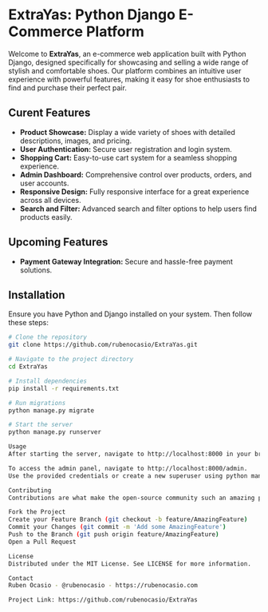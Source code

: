 # ExtraYas: Python Django E-Commerce Platform

Welcome to **ExtraYas**, an e-commerce web application built with Python Django, designed specifically for showcasing and selling a wide range of stylish and comfortable shoes. Our platform combines an intuitive user experience with powerful features, making it easy for shoe enthusiasts to find and purchase their perfect pair.

## Curent Features
- **Product Showcase:** Display a wide variety of shoes with detailed descriptions, images, and pricing.
- **User Authentication:** Secure user registration and login system.
- **Shopping Cart:** Easy-to-use cart system for a seamless shopping experience.
- **Admin Dashboard:** Comprehensive control over products, orders, and user accounts.
- **Responsive Design:** Fully responsive interface for a great experience across all devices.
- **Search and Filter:** Advanced search and filter options to help users find products easily.

## Upcoming Features
- **Payment Gateway Integration:** Secure and hassle-free payment solutions.


## Installation
Ensure you have Python and Django installed on your system. Then follow these steps:

```bash
# Clone the repository
git clone https://github.com/rubenocasio/ExtraYas.git

# Navigate to the project directory
cd ExtraYas

# Install dependencies
pip install -r requirements.txt

# Run migrations
python manage.py migrate

# Start the server
python manage.py runserver

Usage
After starting the server, navigate to http://localhost:8000 in your browser to view the application.

To access the admin panel, navigate to http://localhost:8000/admin.
Use the provided credentials or create a new superuser using python manage.py createsuperuser.

Contributing
Contributions are what make the open-source community such an amazing place to learn, inspire, and create. Any contributions you make are greatly appreciated.

Fork the Project
Create your Feature Branch (git checkout -b feature/AmazingFeature)
Commit your Changes (git commit -m 'Add some AmazingFeature')
Push to the Branch (git push origin feature/AmazingFeature)
Open a Pull Request

License
Distributed under the MIT License. See LICENSE for more information.

Contact
Ruben Ocasio - @rubenocasio - https://rubenocasio.com

Project Link: https://github.com/rubenocasio/ExtraYas

